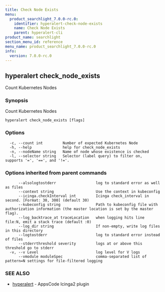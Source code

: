 ```yaml
---
title: Check Node Exists
menu:
  product_searchlight_7.0.0-rc.0:
    identifier: hyperalert-check-node-exists
    name: Check Node Exists
    parent: hyperalert-cli
product_name: searchlight
section_menu_id: reference
menu_name: product_searchlight_7.0.0-rc.0
info:
  version: 7.0.0-rc.0
---
```


## hyperalert check_node_exists

Count Kubernetes Nodes

### Synopsis

Count Kubernetes Nodes

```
hyperalert check_node_exists [flags]
```

### Options

```
  -c, --count int         Number of expected Kubernetes Node
  -h, --help              help for check_node_exists
  -n, --nodeName string   Name of node whose existence is checked
  -l, --selector string   Selector (label query) to filter on, supports '=', '==', and '!='.
```

### Options inherited from parent commands

```
      --alsologtostderr                  log to standard error as well as files
      --context string                   Use the context in kubeconfig
      --icinga.checkInterval int         Icinga check_interval in second. [Format: 30, 300] (default 30)
      --kubeconfig string                Path to kubeconfig file with authorization information (the master location is set by the master flag).
      --log_backtrace_at traceLocation   when logging hits line file:N, emit a stack trace (default :0)
      --log_dir string                   If non-empty, write log files in this directory
      --logtostderr                      log to standard error instead of files
      --stderrthreshold severity         logs at or above this threshold go to stderr
  -v, --v Level                          log level for V logs
      --vmodule moduleSpec               comma-separated list of pattern=N settings for file-filtered logging
```

### SEE ALSO

* [hyperalert](/products/searchlight/7.0.0-rc.0/reference/hyperalert/hyperalert)	 - AppsCode Icinga2 plugin


